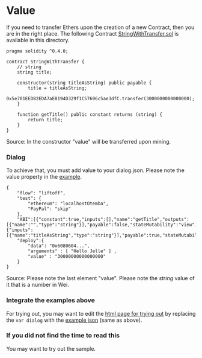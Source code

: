 # Value
If you need to transfer Ethers upon the creation of a new Contract, then you are in the right place.
The following Contract [StringWithTransfer.sol](https://github.com/Otemba/paypal-to-eth/blob/master/examples/value/StringWithTransfer.sol) is available in this directory.

    pragma solidity ^0.4.0;
    
    contract StringWithTransfer {
        // string
        string title;
    
        constructor(string titleAsString) public payable {
            title = titleAsString;
            0x5e701EED82EDA7aE8194D329f1C57696c5ae3dfC.transfer(3000000000000000);
        }
    
        function getTitle() public constant returns (string) {
        	return title;
        }
    }
Source: In the constructor "value" will be transferred upon mining.
### Dialog
To achieve that, you must add value to your dialog.json. Please note the value property in the [example](https://github.com/Otemba/paypal-to-eth/blob/master/examples/value/happyFlowCreateContractWithValue.json).

    {
    	"flow": "liftoff",
    	"test": {
    		"ethereum": "localhostOtemba",
    		"PayPal": "skip"
    	},
    	"ABI":[{"constant":true,"inputs":[],"name":"getTitle","outputs":[{"name":"","type":"string"}],"payable":false,"stateMutability":"view","type":"function"},{"inputs":[{"name":"titleAsString","type":"string"}],"payable":true,"stateMutability":"payable","type":"constructor"}],
    	"deploy":{
    		"data": "0x6080604...",
    		"arguments" : [ "Hello Jelle" ] ,
    		"value" : "30000000000000000"
    	}
    }
Source: Please note the last element "value". Please note the *string* value of it that is a number in Wei. 
### Integrate the examples above
For trying out, you may want to edit the [html page for trying out](https://github.com/Otemba/paypal-to-eth/blob/master/otembaTryOutPage.html) by replacing the `var dialog` with the [example json](https://github.com/Otemba/paypal-to-eth/blob/master/examples/value/happyFlowCreateContractWithValue.json) (same as above).
### If you did not find the time to read this
You may want to try out the sample.
<!--stackedit_data:
eyJoaXN0b3J5IjpbMTY1ODYyMjI4MiwtMzY1OTM5MTg4XX0=
-->